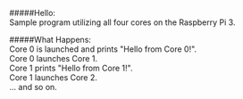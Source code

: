 #####Hello:  
Sample program utilizing all four cores on the Raspberry Pi 3.

#####What Happens:  
Core 0 is launched and prints "Hello from Core 0!".  
Core 0 launches Core 1.  
Core 1 prints "Hello from Core 1!".  
Core 1 launches Core 2.  
... and so on.
